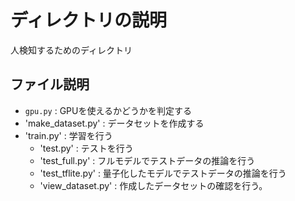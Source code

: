 

 
# ディレクトリの説明
人検知するためのディレクトリ

## ファイル説明
 - `gpu.py` : GPUを使えるかどうかを判定する
 - 'make_dataset.py' : データセットを作成する
 - 'train.py' : 学習を行う
    - 'test.py' : テストを行う
    - 'test_full.py' : フルモデルでテストデータの推論を行う
    - 'test_tflite.py' : 量子化したモデルでテストデータの推論を行う
    - 'view_dataset.py' : 作成したデータセットの確認を行う。